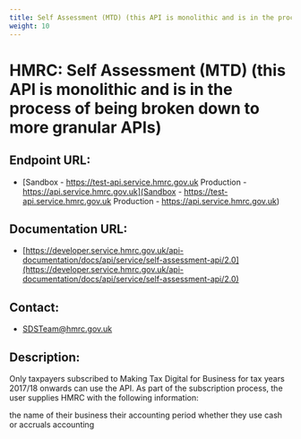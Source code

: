 ```yaml
---
title: Self Assessment (MTD) (this API is monolithic and is in the process of being broken down to more granular APIs)
weight: 10
---
```


# HMRC: Self Assessment (MTD) (this API is monolithic and is in the process of being broken down to more granular APIs)

## Endpoint URL:
 - [Sandbox - https://test-api.service.hmrc.gov.uk 
Production - https://api.service.hmrc.gov.uk](Sandbox - https://test-api.service.hmrc.gov.uk 
Production - https://api.service.hmrc.gov.uk)

## Documentation URL:
 - [https://developer.service.hmrc.gov.uk/api-documentation/docs/api/service/self-assessment-api/2.0](https://developer.service.hmrc.gov.uk/api-documentation/docs/api/service/self-assessment-api/2.0)

## Contact:
 - [SDSTeam@hmrc.gov.uk](mailto:SDSTeam@hmrc.gov.uk)

## Description:
Only taxpayers subscribed to Making Tax Digital for Business for tax years 2017/18 onwards can use the API. As part of the subscription process, the user supplies HMRC with the following information:

the name of their business
their accounting period
whether they use cash or accruals accounting

